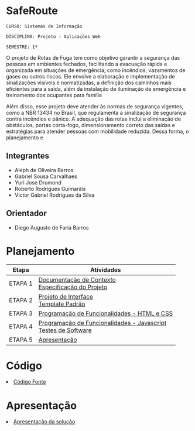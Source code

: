 # SafeRoute

`CURSO: Sistemas de Informação`

`DISCIPLINA: Projeto - Aplicações Web`

`SEMESTRE: 1º`

O projeto de Rotas de Fuga tem como objetivo garantir a segurança das pessoas em ambientes fechados, facilitando a evacuação rápida e organizada em situações de emergência, como incêndios, vazamentos de gases ou outros riscos. Ele envolve a elaboração e implementação de sinalizações visíveis e normatizadas, a definição dos caminhos mais eficientes para a saída, além da instalação de iluminação de emergência e treinamento dos ocupantes para família

Além disso, esse projeto deve atender às normas de segurança vigentes, como a NBR 13434 no Brasil, que regulamenta a sinalização de segurança contra incêndios e pânico. A adequação das rotas inclui a eliminação de obstáculos, portas corta-fogo, dimensionamento correto das saídas e estratégias para atender pessoas com mobilidade reduzida. Dessa forma, o planejamento e


## Integrantes

* Aleph de Oliveira Barros
* Gabriel Sousa Carvalhaes
* Yuri Jose Drumond
* Roberto Rodrigues Guimarãis
* Victor Gabriel Rodrigues da Silva


## Orientador

* Diego Augusto de Faria Barros

# Planejamento

| Etapa         | Atividades |
|  :----:   | ----------- |
| ETAPA 1         |[Documentação de Contexto](docs/context.md) <br> [Especificação do Projeto](docs/especification.md) |
| ETAPA 2         |[Projeto de Interface](docs/interface.md) <br> [Template Padrão](docs/template.md) |
| ETAPA 3         |[Programação de Funcionalidades - HTML e CSS](docs/development.md) |
| ETAPA 4        |[Programação de Funcionalidades - Javascript](docs/development.md) <br> [Testes de Software ](docs/tests.md) |
| ETAPA 5         | [Apresentação](presentation/README.md) |

# Código

<li><a href="src/README.md"> Código Fonte</a></li>

# Apresentação

<li><a href="presentation/README.md"> Apresentação da solução</a></li>
